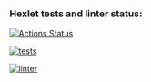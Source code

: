 ### Hexlet tests and linter status:
[![Actions Status](https://github.com/Zenjo93/frontend-project-lvl2/workflows/hexlet-check/badge.svg)](https://github.com/Zenjo93/frontend-project-lvl2/actions)

[![tests](https://github.com/Zenjo93/frontend-project-lvl2/actions/workflows/ci-tests.yml/badge.svg)](https://github.com/Zenjo93/frontend-project-lvl2/actions)

[![linter](https://github.com/Zenjo93/frontend-project-lvl2/actions/workflows/ci-linter.yml/badge.svg)](https://github.com/Zenjo93/frontend-project-lvl2/actions)
